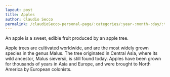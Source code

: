 ```yaml
---
layout: post
title: Apples
author: Claudio Secco
permalink: /claudioSecco-personal-page/:categories/:year-:month-:day/:title:output_ext
---
```


An apple is a sweet, edible fruit produced by an apple tree.

Apple trees are cultivated worldwide, and are the most widely grown
species in the genus Malus. The tree originated in Central Asia, where
its wild ancestor, Malus sieversii, is still found today. Apples have
been grown for thousands of years in Asia and Europe, and were brought
to North America by European colonists.